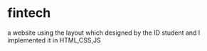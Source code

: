 # fintech
a website using the layout which designed by the ID student and I implemented it in HTML,CSS,JS

